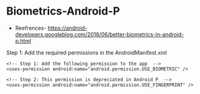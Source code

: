 Biometrics-Android-P
===================
* Reefrences-
https://android-developers.googleblog.com/2018/06/better-biometrics-in-android-p.html

Step 1: Add the required permissions in the AndroidManifest.xml

<manifest xmlns:android="http://schemas.android.com/apk/res/android"
    package="com.an.biometric">

    <!-- Step 1: Add the following permission to the app  -->
    <uses-permission android:name="android.permission.USE_BIOMETRIC" />

    <!-- Step 2: This permission is depreciated in Android P  -->
    <uses-permission android:name="android.permission.USE_FINGERPRINT" />

</manifest>

